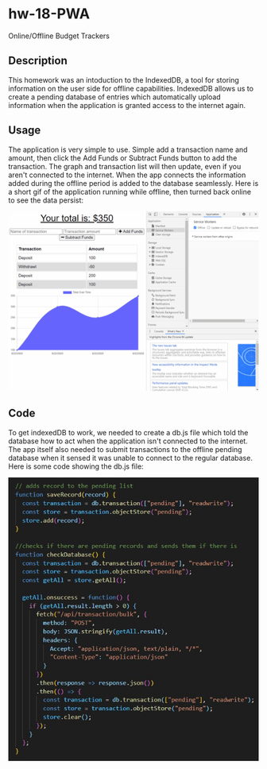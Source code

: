 # hw-18-PWA
Online/Offline Budget Trackers

## Description

This homework was an intoduction to the IndexedDB, a tool for storing information on the user side for offline
capabilities. IndexedDB allows us to create a pending database of entries which automatically upload information
when the application is granted access to the internet again.

## Usage

The application is very simple to use. Simple add a transaction name and amount, then click the Add Funds or
Subtract Funds button to add the transaction. The graph and transaction list will then update, even if you aren't
connected to the internet. When the app connects the information added during the offline period is added to the
database seamlessly. Here is a short gif of the application running while offline, then turned back online to see
the data persist:

![a gif of the application being used](./images/runningapp.gif)

## Code

To get indexedDB to work, we needed to create a db.js file which told the database how to act when the application
isn't connected to the internet. The app itself also needed to submit transactions to the offline pending database
when it sensed it was unable to connect to the regular database. Here is some code showing the db.js file:

![a snipped of code for indexedDB](./images/db-file.JPG)